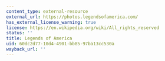 ```yaml
---
content_type: external-resource
external_url: https://photos.legendsofamerica.com/
has_external_license_warning: true
license: https://en.wikipedia.org/wiki/All_rights_reserved
status: ''
title: Legends of America
uid: 60dc2d77-10d4-4901-bb85-97ba13cc530a
wayback_url: ''
---
```

